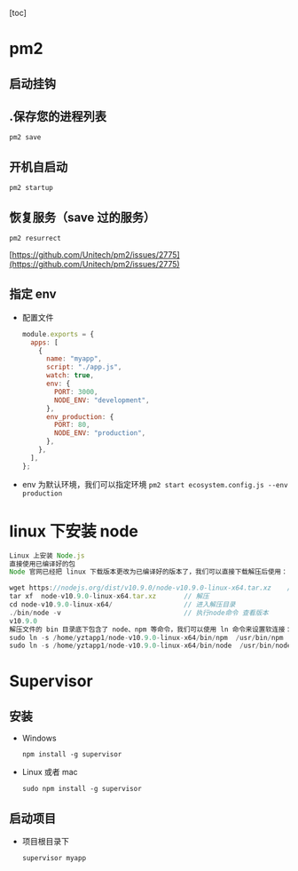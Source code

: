 [toc]

# pm2

## 启动挂钩

## .保存您的进程列表

```
pm2 save
```

## 开机自启动

```
pm2 startup
```

## 恢复服务（save 过的服务）

```
pm2 resurrect
```

[https://github.com/Unitech/pm2/issues/2775](https://github.com/Unitech/pm2/issues/2775)

## 指定 env

- 配置文件
  ```js
  module.exports = {
    apps: [
      {
        name: "myapp",
        script: "./app.js",
        watch: true,
        env: {
          PORT: 3000,
          NODE_ENV: "development",
        },
        env_production: {
          PORT: 80,
          NODE_ENV: "production",
        },
      },
    ],
  };
  ```
- env 为默认环境，我们可以指定环境 `pm2 start ecosystem.config.js --env production`

# linux 下安装 node

```js
Linux 上安装 Node.js
直接使用已编译好的包
Node 官网已经把 linux 下载版本更改为已编译好的版本了，我们可以直接下载解压后使用：

wget https://nodejs.org/dist/v10.9.0/node-v10.9.0-linux-x64.tar.xz    // 下载
tar xf  node-v10.9.0-linux-x64.tar.xz       // 解压
cd node-v10.9.0-linux-x64/                  // 进入解压目录
./bin/node -v                               // 执行node命令 查看版本
v10.9.0
解压文件的 bin 目录底下包含了 node、npm 等命令，我们可以使用 ln 命令来设置软连接：
sudo ln -s /home/yztapp1/node-v10.9.0-linux-x64/bin/npm  /usr/bin/npm
sudo ln -s /home/yztapp1/node-v10.9.0-linux-x64/bin/node  /usr/bin/node
```

# Supervisor

## 安装

- Windows

  ```
  npm install -g supervisor
  ```

- Linux 或者 mac

  ```
  sudo npm install -g supervisor
  ```

## 启动项目

- 项目根目录下

  ```
  supervisor myapp
  ```
